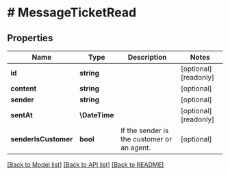 # # MessageTicketRead

## Properties

Name | Type | Description | Notes
------------ | ------------- | ------------- | -------------
**id** | **string** |  | [optional] [readonly]
**content** | **string** |  | [optional]
**sender** | **string** |  | [optional]
**sentAt** | **\DateTime** |  | [optional] [readonly]
**senderIsCustomer** | **bool** | If the sender is the customer or an agent. | [optional]

[[Back to Model list]](../../README.md#models) [[Back to API list]](../../README.md#endpoints) [[Back to README]](../../README.md)
